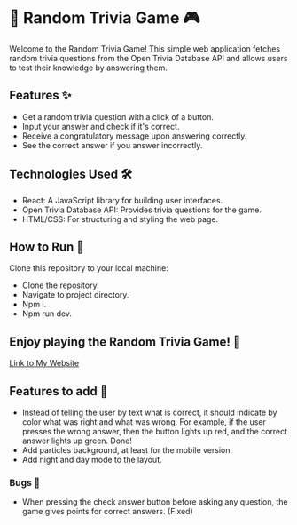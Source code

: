 # 🧠 Random Trivia Game 🎮

Welcome to the Random Trivia Game! This simple web application fetches random trivia questions from the Open Trivia Database API and allows users to test their knowledge by answering them.

## Features ✨

- Get a random trivia question with a click of a button.
- Input your answer and check if it's correct.
- Receive a congratulatory message upon answering correctly.
- See the correct answer if you answer incorrectly.

## Technologies Used 🛠️

- React: A JavaScript library for building user interfaces.
- Open Trivia Database API: Provides trivia questions for the game.
- HTML/CSS: For structuring and styling the web page.

## How to Run 🚀

  Clone this repository to your local machine:
  - Clone the repository.
  - Navigate to project directory.
  - Npm i.
  - Npm run dev.
 
## Enjoy playing the Random Trivia Game! 🎉

[Link to My Website](https://triv.azurewebsites.net/)

## Features to add 🌟
- Instead of telling the user by text what is correct, it should indicate by color what was right and what was wrong.
  For example, if the user presses the wrong answer, then the button lights up red, and the correct answer lights up green. Done!
- Add particles background, at least for the mobile version.
- Add night and day mode to the layout.

### Bugs 🐞
- When pressing the check answer button before asking any question, the game gives points for correct answers. (Fixed)
